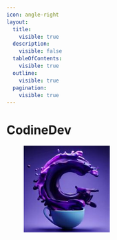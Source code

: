 ```yaml
---
icon: angle-right
layout:
  title:
    visible: true
  description:
    visible: false
  tableOfContents:
    visible: true
  outline:
    visible: true
  pagination:
    visible: true
---
```


# CodineDev

<figure><img src="../../../../.gitbook/assets/image.png" alt=""><figcaption></figcaption></figure>
